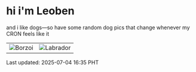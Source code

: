 # hi i'm Leoben

and i like dogs—so have some random dog pics that change whenever my CRON feels like it

|  |  |
|--------|----------|
| ![Borzoi](https://random-dog-vercel.vercel.app/api/random-borzoi?v=1751618148) | ![Labrador](https://random-dog-vercel.vercel.app/api/random-labrador?v=1751618148) |

Last updated: 2025-07-04 16:35 PHT
